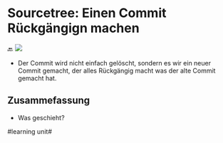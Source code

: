 # Sourcetree: Einen Commit Rückgängign machen
🔙
![][image-1]

- Der Commit wird nicht einfach gelöscht, sondern es wir ein neuer Commit gemacht, der alles Rückgängig macht was der alte Commit gemacht hat.

## Zusammefassung
- Was geschieht?

[image-1]:	assets/Bildschirmfoto%202023-11-22%20um%2009.51.45.png

#learning unit#
